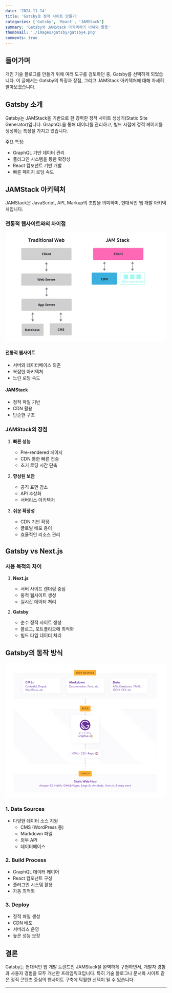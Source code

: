 ```yaml
---
date: '2024-11-14'
title: 'Gatsby로 정적 사이트 만들기'
categories: ['Gatsby', 'React', 'JAMStack']
summary: 'Gatsby와 JAMStack 아키텍처의 이해와 활용'
thumbnail: './images/gatsby/gatsby4.png'
comments: true
---
```


## 들어가며
개인 기술 블로그를 만들기 위해 여러 도구를 검토하던 중, Gatsby를 선택하게 되었습니다. 이 글에서는 Gatsby의 특징과 장점, 그리고 JAMStack 아키텍처에 대해 자세히 알아보겠습니다.

## Gatsby 소개
Gatsby는 JAMStack을 기반으로 한 강력한 정적 사이트 생성기(Static Site Generator)입니다. GraphQL을 통해 데이터를 관리하고, 빌드 시점에 정적 페이지를 생성하는 특징을 가지고 있습니다.

주요 특징:
- GraphQL 기반 데이터 관리
- 플러그인 시스템을 통한 확장성
- React 컴포넌트 기반 개발
- 빠른 페이지 로딩 속도

## JAMStack 아키텍처
JAMStack은 JavaScript, API, Markup의 조합을 의미하며, 현대적인 웹 개발 아키텍처입니다.

### 전통적 웹사이트와의 차이점
![JAMStack vs 전통적 웹사이트](./images/gatsby/gatsby1.png)

#### 전통적 웹사이트
- 서버와 데이터베이스 의존
- 복잡한 아키텍처
- 느린 로딩 속도

#### JAMStack
- 정적 파일 기반
- CDN 활용
- 단순한 구조

### JAMStack의 장점
1. **빠른 성능**
   - Pre-rendered 페이지
   - CDN 통한 빠른 전송
   - 초기 로딩 시간 단축

2. **향상된 보안**
   - 공격 표면 감소
   - API 추상화
   - 서버리스 아키텍처

3. **쉬운 확장성**
   - CDN 기반 확장
   - 글로벌 배포 용이
   - 효율적인 리소스 관리

## Gatsby vs Next.js

### 사용 목적의 차이
1. **Next.js**
   - 서버 사이드 렌더링 중심
   - 동적 웹사이트 생성
   - 실시간 데이터 처리

2. **Gatsby**
   - 순수 정적 사이트 생성
   - 블로그, 포트폴리오에 최적화
   - 빌드 타임 데이터 처리

## Gatsby의 동작 방식
![Gatsby 구조](./images/gatsby/gatsby2.png)

### 1. Data Sources
- 다양한 데이터 소스 지원
  - CMS (WordPress 등)
  - Markdown 파일
  - 외부 API
  - 데이터베이스

### 2. Build Process
- GraphQL 데이터 레이어
- React 컴포넌트 구성
- 플러그인 시스템 활용
- 자동 최적화

### 3. Deploy
- 정적 파일 생성
- CDN 배포
- 서버리스 운영
- 높은 성능 보장

## 결론
Gatsby는 현대적인 웹 개발 트렌드인 JAMStack을 완벽하게 구현하면서, 개발자 경험과 사용자 경험을 모두 개선한 프레임워크입니다. 특히 기술 블로그나 문서화 사이트 같은 정적 콘텐츠 중심의 웹사이트 구축에 탁월한 선택이 될 수 있습니다.

---